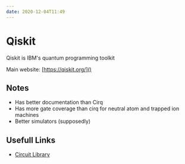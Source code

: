 ```yaml
---
date: 2020-12-04T11:49
---
```


# Qiskit

Qiskit is IBM's quantum programming toolkit

Main website: [https://qiskit.org/]()

## Notes

* Has better documentation than Cirq
* Has more gate coverage than cirq for neutral atom and trapped ion machines
* Better simulators (supposedly)

## Usefull Links

* [Circuit Library](https://qiskit.org/documentation/apidoc/circuit_library.html)
